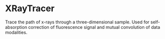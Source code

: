 # XRayTracer
 Trace the path of x-rays through a three-dimensional sample. Used for self-absorption correction of fluorescence signal and mutual convolution of data modalities.
